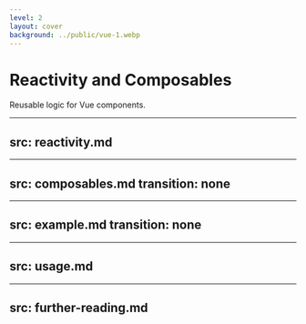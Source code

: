 ```yaml
---
level: 2
layout: cover
background: ../public/vue-1.webp
---
```


# Reactivity and Composables

Reusable logic for Vue components.


---
src: reactivity.md
---


---
src: composables.md
transition: none
---


---
src: example.md
transition: none
---


---
src: usage.md
---


---
src: further-reading.md
---
